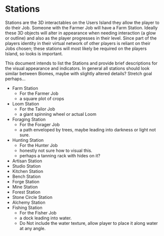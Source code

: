 # Stations

Stations are the 3D interactables on the Users Island they allow the player to do their Job. Someone with the Farmer Job will have a Farm Station. Ideally these 3D objects will alter in appearance when needing interaction (a glow or outline) and also as the player progresses in their level. Since part of the players identity in their virtual network of other players is reliant on their Jobs chosen; these stations will most likely be required on the players Island, so looks is important.

This document intends to list the Stations and provide brief descriptions for the visual appearance and indicators. In general all stations should look similar between Biomes, maybe with slightly altered details? Stretch goal perhaps...


- Farm Station
	- For the Farmer Job
	- a square plot of crops
- Loom Station
	- For the Tailor Job
	- a giant spinning wheel or actual Loom
- Foraging Station
	- For the Forager Job
	- a path enveloped by trees, maybe leading into darkness or light not sure.
- Hunting Station
	- For the Hunter Job
	- honestly not sure how to visual this.
	- perhaps a tanning rack with hides on it?
- Artisan Station
- Studio Station
- Kitchen Station
- Bench Station
- Forge Station
- Mine Station
- Forest Station
- Stone Circle Station
- Alchemy Station
- Fishing Station
	- For the Fisher Job
	- a dock leading into water.
	- Do Not include the water texture, allow player to place it along water at any angle.
